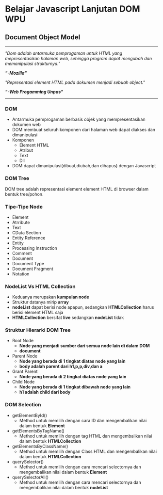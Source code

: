 # Belajar Javascript Lanjutan DOM WPU

## Document Object Model

---
*"Dom adalah antarmuka pemprogaman untuk HTML yang mepresentasikan halaman web, sehingga program dapat mengubah dan memanipulasi strukturnya."*

***"-Mozilla"***

*"Representasi element HTML pada dokumen menjadi sebuah object."*

***"-Web Progamming Unpas"***

---

### DOM

* Antarmuka pemprogaman berbasis objek yang mempresentasikan dokumen web
* DOM membuat seluruh komponen dari halaman web dapat diakses dan dimanipulasi
* Komponen
  * Element HTML
  * Atribut
  * Text
  * Dll
* DOM dapat dimanipulasi(dibuat,diubah,dan dihapus) dengan Javascript

### DOM Tree

DOM tree adalah representasi element element HTML di browser dalam bentuk tree/pohon.

### Tipe-Tipe Node

* Element
* Atrribute
* Text
* CData Section
* Entity Reference
* Entity
* Processing Instruction
* Comment
* Document
* Document Type
* Document Fragment
* Notation

### NodeList Vs HTML Collection

* Keduanya merupakan **kumpulan node**
* Struktur datanya mirip **array**
* **nodeList** dapat berisi node apapun, sedangkan **HTMLCollection** harus berisi element HTML saja
* **HTMLCollection** bersifat **live** sedangkan **nodeList** tidak

### Struktur Hierarki DOM Tree

* Root Node
  * **Node yang menjadi sumber dari semua node lain di dalam DOM**
  * **document**
* Parent Node
  * **Node yang berada di 1 tingkat diatas node yang lain**
  * **body adalah parent dari h1,p,p,div,dan a**
* Grant Parent
  * **Node yang berada di 2 tingkat diatas node yang lain**
* Child Node
  * **Node yang berada di 1 tingkat dibawah node yang lain**
  * **h1 adalah child dari body**

### DOM Selection

* getElementById()
  * Method untuk memilih dengan cara ID dan mengembalikan nilai dalam bentuk **Element**
* getElementsByTagName()
  * Method untuk memilih dengan tag HTML dan mengembalikan nilai dalam bentuk **HTMLCollection**
* getElementsByClassName()
  *  Method untuk memilih dengan Class HTML dan mengembalikan nilai dalam bentuk **HTMLCollection**
* querySelector()
  * Method untuk memilih dengan cara mencari selectornya dan mengembalikan nilai dalam bentuk **Element**
* querySelectorAll()
    * Method untuk memilih dengan cara mencari selectornya dan mengembalikan nilai dalam bentuk **nodeList**